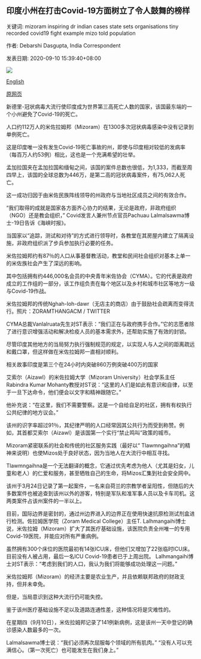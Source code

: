 ## 印度小州在打击Covid-19方面树立了令人鼓舞的榜样

关键词: mizoram inspiring dr indian cases state sets organisations tiny recorded covid19 fight example mizo told population

作者: Debarshi Dasgupta, India Correspondent

发表日期: 2020-09-10 15:39:40+08:00

![](https://www.straitstimes.com/sites/default/files/styles/x_large/public/articles/2020/09/10/eb_india_100920.jpg?itok=0-g68Gbs)

[English](Tiny%20Indian%20state%20sets%20inspiring%20example%20in%20fight%20against%20Covid-19.md)

[原网页](https://www.straitstimes.com/asia/south-asia/tiny-indian-state-sets-inspiring-example-in-fight-against-covid-19)

新德里-冠状病毒大流行使印度成为世界第三高死亡人数的国家，该国最东端的一个小州避免了Covid-19的死亡。

人口约112万人的米佐拉姆邦（Mizoram）在1300多次冠状病毒感染中没有记录到单例死亡。

这是印度唯一没有发生Covid-19死亡事故的州，即使与印度相对较低的发病率（每百万人约53例）相比，这也是一个充满希望的壮举。

孟加拉国夹在孟加拉国和缅甸之间，该国的案件总数也很低，为1,333，而截至周四早上，该国的全球总数为446万，是第二高的冠状病毒案件，有75,062人死亡。

这一成功归因于由米佐民族阵线领导的州政府与当地社区成员之间的有效合作。

“我们取得的成就是国家各方面齐心协力的结果，无论是政府，非政府组织（NGO）还是教会组织，” Covid发言人兼州节点官员Pachuau Lalmalsawma博士-19日告诉《海峡时报》。

当国家以“追踪，测试和对待”的方式进行领导时，各教堂在其房屋内建立了隔离设施，非政府组织派了步兵参加执行必要的任务。

米佐拉姆邦约有87％的人口从事基督教活动，教堂和民间社会组织对基本上单一的米佐族社会产生了深远的影响。

其中包括拥有约446,000名会员的中央青年米佐协会（CYMA）。它的代表是政府成立的工作组的一部分，该工作组负责在每个地区以及乡村和城市社区等地方一级与Covid-19作战。



米佐拉姆邦的传统Nghah-loh-dawr（无店主的商店）由于鼓励社会疏离而变得流行。照片：ZORAMTHANGACM / TWITTER



CYMA总裁Vanlalruata先生对ST表示：“我们正在与政府携手合作。”它的志愿者除了进行意识增强活动和解决检疫人员的基本需求外，还帮助实施了有效的封锁。

尽管印度其他地方的当局努力执行强制规范的规定，以实现人与人之间的距离疏远和戴口罩，但这样做在米佐拉姆邦一直相对顺利。

相关故事印度是第三个在24小时内突破860万例突破400万的国家

艾索尔（Aizawl）的米佐拉姆大学（Mizoram University）社会学系主任Rabindra Kumar Mohanty教授对ST说：“这里的人们是如此有意识和自律，以至于一旦下达命令，他们便会以文字和精神跟随它。”

他补充说：“在这里，我们不需要警察。这是一个自给自足的社区，拥有有权执行公共纪律的地方议会。”

该州的识字率超过91％，其纪律严明的人口经常因其公共行为而受到称赞。例如，其首都艾索尔（Aizawl）是该国第一个实行“禁止鸣叫”政策的城市。

Mizoram紧密联系的社会和传统的社区服务实践（最好以“ Tlawmngaihna”的精神来说明）也使Mizos处于良好状态，因为当地人在大流行中相互寻找。

Tlawmngaihna是一个无法翻译的概念，它通过优先考虑为他人（尤其是妇女，儿童和老人）的仁爱和服务，甚至牺牲自己的生命，将Mizos汇集到社会安全网中。

该州于3月24日记录了第一起案件，一名来自荷兰的宗教学者呈阳性，但随后的大多数案件也被追查到该州以外的游客，特别是军队和准军事人员以及卡车司机。这两类案件占该州案件的一半以上。

目前，国际边界​​是密封的，通过州边界进入的边界正在使用快速抗原检测试剂盒进行检测。佐拉姆医学院（Zoram Medical College）主任T. Lalhmangaihi博士说，米佐拉姆（Mizoram）扩大了其医疗基础设施，该医院负责全州唯一的专用Covid-19医院，并能应对所有严重病例。

虽然拥有300个床位的医院最初有14张ICU床，但他们又增加了22张临时ICU床。目前没有人被占用，最后一名ICU Covid-19患者已于上周出院。 Lalhmangaihi博士对ST表示：“考虑到我们的人口，我认为我们将能够成功处理这一问题。”

米佐拉姆邦（Mizoram）的经济主要是农业生产，并且依赖联邦政府的财政支持，但并未幸免。

但是，当局意识到这种大流行仍可能失控。

鉴于该州医疗基础设施不足以及道路连通性差，这种情况将是灾难性的。

在星期四（9月10日），米佐拉姆邦记录了141例新病例，这是该州一天中登记的确诊感染人数最多的一次。

Lalmalsawma博士说：“我们必须再次屈服每个领域的所有肌肉。” “没有人可以充满信心。（第一次死亡）也可能发生在我们身上。”